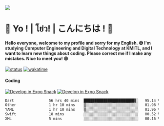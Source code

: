 <a href="#">
  <img src="https://user-images.githubusercontent.com/53619535/207896410-fee92aa4-65f2-4b27-91d3-86f8424178d3.gif" />
</a>

# 👋 Yo ! | โย่ว! | こんにちは ! 👋

<h4>Hello everyone, welcome to my profile and sorry for my English. 😅
I'm studying Computer Engineering and Digital Technology at KMITL, and I want to learn new things about coding. Please correct me if I make any mistakes. Nice to meet you! 😄</h4>

[![status](https://img.shields.io/badge/Freelance_status-Not_Avaliable-red)](https://whyzotee.vercel.app)
[![wakatime](https://wakatime.com/badge/user/3ff4daa0-dc37-4cca-9446-11cce239b396.svg)](https://wakatime.com/@3ff4daa0-dc37-4cca-9446-11cce239b396)

#### Coding
[![Develop in Expo Snack](https://img.shields.io/badge/Flutter-119EFF.svg?style=for-the-badge&logo=flutter&labelColor=FFF&logoColor=119EFF)](https://flutter.dev/)
[![Develop in Expo Snack](https://img.shields.io/badge/Expo-000.svg?style=for-the-badge&logo=EXPO&labelColor=FFF&logoColor=000)](https://expo.dev/)

<!--START_SECTION:waka-->

```txt
Dart                56 hrs 40 mins  ███████████████████████▓░   95.14 %
Other               1 hr 10 mins    ▒░░░░░░░░░░░░░░░░░░░░░░░░   01.98 %
YAML                1 hr 10 mins    ▒░░░░░░░░░░░░░░░░░░░░░░░░   01.96 %
Swift               18 mins         ░░░░░░░░░░░░░░░░░░░░░░░░░   00.52 %
XML                 5 mins          ░░░░░░░░░░░░░░░░░░░░░░░░░   00.16 %
```

<!--END_SECTION:waka-->
